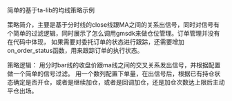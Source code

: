 简单的基于ta-lib的均线策略示例

策略简介，主要是基于分时线的close线跟MA之间的关系出信号，同时对信号有个简单的过滤逻辑，同时展示了怎么调用gmsdk来做仓位管理。订单管理并没有在代码中体现，
如果需要对委托订单的状态进行跟踪，还需要增加on_order_status函数，用来跟踪订单的执行状态。

策略逻辑： 用分时bar线的收盘价跟ma线之间的交叉关系发出信号，并根据配置做一个简单的信号过滤。
用一个数列配置下单量，在出信号后，根据已有持仓状态确定是否开仓，或者是继续加仓，或者是回调加仓，还是加仓次数达上限后主动平仓出场。

